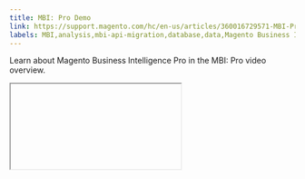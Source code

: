 ```yaml
---
title: MBI: Pro Demo
link: https://support.magento.com/hc/en-us/articles/360016729571-MBI-Pro-Demo
labels: MBI,analysis,mbi-api-migration,database,data,Magento Business Intelligence,how to,reports
---
```


<p>Learn about Magento Business Intelligence Pro in the MBI: Pro video overview. </p>
<p><iframe></iframe></p>